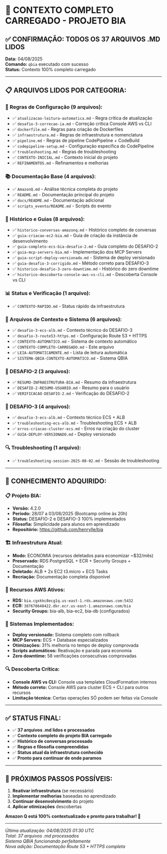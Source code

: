 # 🤖 CONTEXTO COMPLETO CARREGADO - PROJETO BIA

## ✅ **CONFIRMAÇÃO: TODOS OS 37 ARQUIVOS .MD LIDOS**

**Data:** 04/08/2025  
**Comando:** `qbia` executado com sucesso  
**Status:** Contexto 100% completo carregado

---

## 📋 **ARQUIVOS LIDOS POR CATEGORIA:**

### **🔧 Regras de Configuração (9 arquivos):**
- ✅ `atualizacao-leitura-automatica.md` - Regra crítica de atualização
- ✅ `desafio-3-correcao-ia.md` - Correção crítica Console AWS vs CLI
- ✅ `dockerfile.md` - Regras para criação de Dockerfiles
- ✅ `infraestrutura.md` - Regras de infraestrutura e nomenclatura
- ✅ `pipeline.md` - Regras de pipeline CodePipeline + CodeBuild
- ✅ `codepipeline-setup.md` - Configuração específica do CodePipeline
- ✅ `troubleshooting.md` - Regras de troubleshooting
- ✅ `CONTEXTO-INICIAL.md` - Contexto inicial do projeto
- ✅ `REFINAMENTOS.md` - Refinamentos e melhorias

### **📚 Documentação Base (4 arquivos):**
- ✅ `AmazonQ.md` - Análise técnica completa do projeto
- ✅ `README.md` - Documentação principal do projeto
- ✅ `docs/README.md` - Documentação adicional
- ✅ `scripts_evento/README.md` - Scripts do evento

### **📖 Histórico e Guias (8 arquivos):**
- ✅ `historico-conversas-amazonq.md` - Histórico completo de conversas
- ✅ `guia-criacao-ec2-bia.md` - Guia de criação da instância de desenvolvimento
- ✅ `guia-completo-ecs-bia-desafio-2.md` - Guia completo do DESAFIO-2
- ✅ `guia-mcp-servers-bia.md` - Implementação dos MCP Servers
- ✅ `guia-script-deploy-versionado.md` - Sistema de deploy versionado
- ✅ `guia-desafio-3-corrigido.md` - Método correto para DESAFIO-3
- ✅ `historico-desafio-3-zero-downtime.md` - Histórico do zero downtime
- ✅ `historico-descoberta-console-aws-vs-cli.md` - Descoberta Console vs CLI

### **📊 Status e Verificação (1 arquivo):**
- ✅ `CONTEXTO-RAPIDO.md` - Status rápido da infraestrutura

### **🤖 Arquivos de Contexto e Sistema (6 arquivos):**
- ✅ `desafio-3-ecs-alb.md` - Contexto técnico do DESAFIO-3
- ✅ `desafio-3-route53-https.md` - Configuração Route 53 + HTTPS
- ✅ `CONTEXTO-AUTOMATICO.md` - Sistema de contexto automático
- ✅ `CONTEXTO-COMPLETO-CARREGADO.md` - Este arquivo
- ✅ `LEIA-AUTOMATICAMENTE.md` - Lista de leitura automática
- ✅ `SISTEMA-QBIA-CONTEXTO-AUTOMATICO.md` - Sistema QBIA

### **🎯 DESAFIO-2 (3 arquivos):**
- ✅ `RESUMO-INFRAESTRUTURA-BIA.md` - Resumo da infraestrutura
- ✅ `DESAFIO-2-RESUMO-USUARIO.md` - Resumo para o usuário
- ✅ `VERIFICACAO-DESAFIO-2.md` - Verificação do DESAFIO-2

### **🎯 DESAFIO-3 (4 arquivos):**
- ✅ `desafio-3-ecs-alb.md` - Contexto técnico ECS + ALB
- ✅ `troubleshooting-ecs-alb.md` - Troubleshooting ECS + ALB
- ✅ `erros-criacao-cluster-ecs.md` - Erros na criação do cluster
- ✅ `GUIA-DEPLOY-VERSIONADO.md` - Deploy versionado

### **🔍 Troubleshooting (1 arquivo):**
- ✅ `troubleshooting-session-2025-08-02.md` - Sessão de troubleshooting

---

## 🎯 **CONHECIMENTO ADQUIRIDO:**

### **📋 Projeto BIA:**
- **Versão:** 4.2.0
- **Período:** 28/07 a 03/08/2025 (Bootcamp online às 20h)
- **Status:** DESAFIO-2 e DESAFIO-3 100% implementados
- **Filosofia:** Simplicidade para alunos em aprendizado
- **Repositório:** https://github.com/henrylle/bia

### **🏗️ Infraestrutura Atual:**
- **Modo:** ECONOMIA (recursos deletados para economizar ~$32/mês)
- **Preservado:** RDS PostgreSQL + ECR + Security Groups + Documentação
- **Deletado:** ALB + 2x EC2 t3.micro + ECS Tasks
- **Recriação:** Documentação completa disponível

### **🔧 Recursos AWS Ativos:**
- **RDS:** `bia.cgxkkc8ecg1q.us-east-1.rds.amazonaws.com:5432`
- **ECR:** `387678648422.dkr.ecr.us-east-1.amazonaws.com/bia`
- **Security Groups:** bia-alb, bia-ec2, bia-db (configurados)

### **🚀 Sistemas Implementados:**
- **Deploy versionado:** Sistema completo com rollback
- **MCP Servers:** ECS + Database especializados
- **Otimizações:** 31% melhoria no tempo de deploy comprovada
- **Scripts automáticos:** Reativação e parada para economia
- **Zero downtime:** 58 verificações consecutivas comprovadas

### **🔍 Descoberta Crítica:**
- **Console AWS vs CLI:** Console usa templates CloudFormation internos
- **Método correto:** Console AWS para cluster ECS + CLI para outros recursos
- **Limitação técnica:** Certas operações SÓ podem ser feitas via Console

---

## ✅ **STATUS FINAL:**

- ✅ **37 arquivos .md lidos e processados**
- ✅ **Contexto completo do projeto BIA carregado**
- ✅ **Histórico de conversas processado**
- ✅ **Regras e filosofia compreendidas**
- ✅ **Status atual da infraestrutura conhecido**
- ✅ **Pronto para continuar de onde paramos**

---

## 🎯 **PRÓXIMOS PASSOS POSSÍVEIS:**

1. **Reativar infraestrutura** (se necessário)
2. **Implementar melhorias** baseadas no aprendizado
3. **Continuar desenvolvimento** do projeto
4. **Aplicar otimizações** descobertas

**Amazon Q está 100% contextualizado e pronto para trabalhar! 🚀**

---

*Última atualização: 04/08/2025 01:30 UTC*  
*Total: 37 arquivos .md processados*  
*Sistema QBIA funcionando perfeitamente*  
*Nova adição: Documentação Route 53 + HTTPS completa*